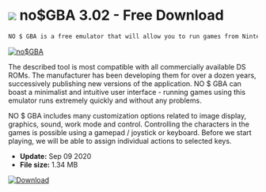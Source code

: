# ![](https://cdn.softexe.net/static/icon/win.gif) no$GBA 3.02 - Free Download

```sh
NO $ GBA is a free emulator that will allow you to run games from Nintendo DS and Game Boy Advance on a Windows computer without having to have these portable consoles.
```
[![no$GBA](https://gallery.dpcdn.pl/imgc/Tools/51608/g_-_420x350_1.5_-_x20140531162052_0.png)](https://softexe.net/win/games-entertainment/emulators/no-gba:aRda.html)

The described tool is most compatible with all commercially available DS ROMs. The manufacturer has been developing them for over a dozen years, successively publishing new versions of the application. NO $ GBA can boast a minimalist and intuitive user interface - running games using this emulator runs extremely quickly and without any problems.
 
 NO $ GBA includes many customization options related to image display, graphics, sound, work mode and control. Controlling the characters in the games is possible using a gamepad / joystick or keyboard. Before we start playing, we will be able to assign individual actions to selected keys.


- **Update:** Sep 09 2020
- **File size:** 1.34 MB

[![Download](https://cdn.softexe.net/static/img/download.png)](https://softexe.net/win/games-entertainment/emulators/no-gba:aRda.html)

